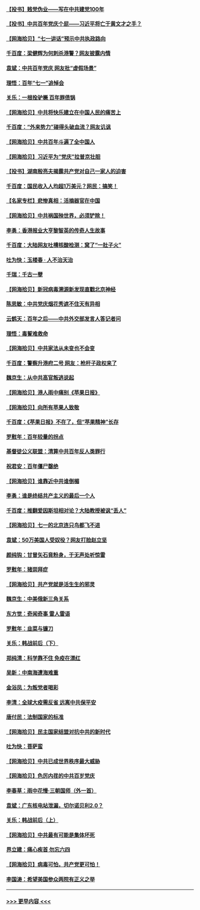 #### [【投书】贱党伪业——写在中共建党100年](../pages/nsc993/n13067843.md?t=07051601) 
#### [【投书】中共百年党庆个屁——习近平将亡于黄文才之手？](../pages/nsc993/n13067425.md?t=07051601) 
#### [【网海拾贝】“七一讲话”预示中共执政路向](../pages/nsc993/n13066434.md?t=07051601) 
#### [千百度：梁健辉为何刺杀港警？网友披露内情](../pages/nsc993/n13066979.md?t=07051601) 
#### [袁斌：中共百年党庆 网友批“虚假场景”](../pages/nsc993/n13066385.md?t=07051601) 
#### [理悟：百年“七一”追悼会](../pages/nsc993/n13066106.md?t=07051601) 
#### [关乐：一根拴驴橛 百年罪债锅](../pages/nsc993/n13066089.md?t=07051601) 
#### [【网海拾贝】中共将快乐建立在中国人民的痛苦上](../pages/nsc993/n13064939.md?t=07051601) 
#### [千百度：“外来势力”碰得头破血流？网友讥讽](../pages/nsc993/n13064878.md?t=07051601) 
#### [【网海拾贝】中共百年斗遍了全中国人](../pages/nsc993/n13060020.md?t=07051601) 
#### [【网海拾贝】习近平为“党庆”拉普京壮胆](../pages/nsc993/n13057781.md?t=07051601) 
#### [【投书】湖南殷亮夫揭露共产党对自己一家人的迫害](../pages/nsc993/n13057744.md?t=07051601) 
#### [千百度：国民收入人均超1万美元？网民：搞笑！](../pages/nsc993/n13057692.md?t=07051601) 
#### [【名家专栏】悲惨真相：活摘器官在中国](../pages/nsc993/n13056611.md?t=07051601) 
#### [【网海拾贝】中共祸国殃世界，必须铲除！](../pages/nsc993/n13056011.md?t=07051601) 
#### [李勇：香港报业大亨黎智英的传奇人生故事](../pages/nsc993/n13055258.md?t=07051601) 
#### [千百度：大陆网友吐槽核酸检测：窝了“一肚子火”](../pages/nsc993/n13055194.md?t=07051601) 
#### [吐为快：玉楼春 · 人不治天治](../pages/nsc993/n13054028.md?t=07051601) 
#### [千瑞：千古一孽](../pages/nsc993/n13054016.md?t=07051601) 
#### [【网海拾贝】新冠病毒溯源新发现直戳北京神经](../pages/nsc993/n13052425.md?t=07051601) 
#### [陈思敏：中共党庆烟花秀遮不住天有异相](../pages/nsc993/n13052020.md?t=07051601) 
#### [云鹤天：百年之后——中共外交部发言人答记者问](../pages/nsc993/n13051604.md?t=07051601) 
#### [理悟：毒誓难救命](../pages/nsc993/n13051601.md?t=07051601) 
#### [【网海拾贝】中共家法从未变也不会变](../pages/nsc993/n13050366.md?t=07051601) 
#### [千百度：警察升港府二号 网友：枪杆子政权来了](../pages/nsc993/n13050261.md?t=07051601) 
#### [魏京生：从中共高官叛逃说起](../pages/nsc993/n13048997.md?t=07051601) 
#### [【网海拾贝】港人雨中痛别《苹果日报》](../pages/nsc993/n13048941.md?t=07051601) 
#### [【网海拾贝】向所有苹果人致敬](../pages/nsc993/n13046795.md?t=07051601) 
#### [千百度：《苹果日报》不在了，但“苹果精神”长存](../pages/nsc993/n13046703.md?t=07051601) 
#### [罗慰年：百年较量的拐点](../pages/nsc993/n13046542.md?t=07051601) 
#### [基督徒公义联盟：清算中共百年反人类罪行](../pages/nsc993/n13046499.md?t=07051601) 
#### [祝君安：百年僵尸罄绝](../pages/nsc993/n13045595.md?t=07051601) 
#### [【网海拾贝】谁靠近中共谁倒楣](../pages/nsc993/n13044667.md?t=07051601) 
#### [李勇：谁是终结共产主义的最后一个人](../pages/nsc993/n13044397.md?t=07051601) 
#### [千百度：推翻爱因斯坦相对论？大陆教授被讽“丢人”](../pages/nsc993/n13043908.md?t=07051601) 
#### [【网海拾贝】七一的北京连只鸟都飞不进](../pages/nsc993/n13041377.md?t=07051601) 
#### [袁斌：50万美国人受奴役？网友打脸赵立坚](../pages/nsc993/n13041330.md?t=07051601) 
#### [颜纯钩：甘冒矢石竟粉身，于无声处听惊雷](../pages/nsc993/n13041140.md?t=07051601) 
#### [罗慰年：猪崇拜症](../pages/nsc993/n13041071.md?t=07051601) 
#### [【网海拾贝】共产党就是活生生的邪灵](../pages/nsc993/n13036627.md?t=07051601) 
#### [魏京生：中美俄新三角关系](../pages/nsc993/n13035986.md?t=07051601) 
#### [东方觉：奇闻奇事 雷人雷语](../pages/nsc993/n13035878.md?t=07051601) 
#### [罗慰年：韭菜与镰刀](../pages/nsc993/n13034374.md?t=07051601) 
#### [关乐：韩战前后（下）](../pages/nsc993/n13034113.md?t=07051601) 
#### [郑纯清：科学靠不住 免疫在漂红](../pages/nsc993/n13034093.md?t=07051601) 
#### [吴新：中南海遭海难重](../pages/nsc993/n13034084.md?t=07051601) 
#### [金浴凤：为叛党者喝彩](../pages/nsc993/n13034058.md?t=07051601) 
#### [李清：全球大疫需反省 远离中共保平安](../pages/nsc993/n13033784.md?t=07051601) 
#### [唐付民：法制国家的标准](../pages/nsc993/n13032944.md?t=07051601) 
#### [【网海拾贝】民主国家结盟对抗中共的新时代](../pages/nsc993/n13031717.md?t=07051601) 
#### [吐为快：菩萨蛮](../pages/nsc993/n13030033.md?t=07051601) 
#### [【网海拾贝】中共已成世界秩序最大威胁](../pages/nsc993/n13028138.md?t=07051601) 
#### [【网海拾贝】色厉内荏的中共百岁党庆](../pages/nsc993/n13025582.md?t=07051601) 
#### [李春草：雨中花慢‧三朝国师（外一首）](../pages/nsc993/n13025567.md?t=07051601) 
#### [袁斌：广东核电站泄漏，切尔诺贝利2.0？](../pages/nsc993/n13025475.md?t=07051601) 
#### [关乐：韩战前后（上）](../pages/nsc993/n13025387.md?t=07051601) 
#### [【网海拾贝】中共最有可能是集体坏死](../pages/nsc993/n13023101.md?t=07051601) 
#### [界立建：痛心疾首 勿忘六四](../pages/nsc993/n13022339.md?t=07051601) 
#### [【网海拾贝】病毒可怕，共产党更可怕！](../pages/nsc993/n13020728.md?t=07051601) 
#### [李国涛：希望美国参众两院有正义之举](../pages/nsc993/n13020674.md?t=07051601) 

----
#### [ >>> 更早内容 <<< ](../indexes/nsc993-earlier.md)
